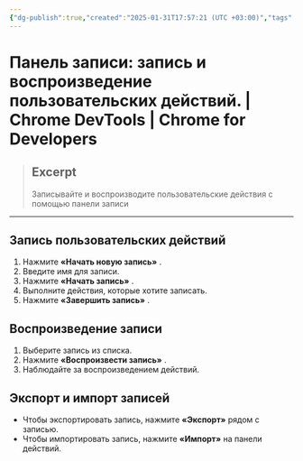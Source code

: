 ```yaml
---
{"dg-publish":true,"created":"2025-01-31T17:57:21 (UTC +03:00)","tags":[],"source":"https://developer.chrome.com/docs/devtools/recorder?hl=ru","author":"Jecelyn Yeen","permalink":"/projects/extentions/dev-tools/recorder-panel/","dgPassFrontmatter":true}
---
```



# Панель записи: запись и воспроизведение пользовательских действий.  |  Chrome DevTools  |  Chrome for Developers

> ## Excerpt
> Записывайте и воспроизводите пользовательские действия с помощью панели записи

---

## Запись пользовательских действий

1.  Нажмите **«Начать новую запись»** .
2.  Введите имя для записи.
3.  Нажмите **«Начать запись»** .
4.  Выполните действия, которые хотите записать.
5.  Нажмите **«Завершить запись»** .

## Воспроизведение записи

1.  Выберите запись из списка.
2.  Нажмите **«Воспроизвести запись»** .
3.  Наблюдайте за воспроизведением действий.

## Экспорт и импорт записей

- Чтобы экспортировать запись, нажмите **«Экспорт»** рядом с записью.
- Чтобы импортировать запись, нажмите **«Импорт»** на панели действий. 